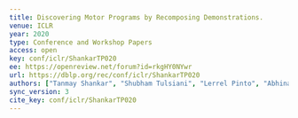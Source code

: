 ```yaml
---
title: Discovering Motor Programs by Recomposing Demonstrations.
venue: ICLR
year: 2020
type: Conference and Workshop Papers
access: open
key: conf/iclr/ShankarTP020
ee: https://openreview.net/forum?id=rkgHY0NYwr
url: https://dblp.org/rec/conf/iclr/ShankarTP020
authors: ["Tanmay Shankar", "Shubham Tulsiani", "Lerrel Pinto", "Abhinav Gupta"]
sync_version: 3
cite_key: conf/iclr/ShankarTP020
---
```

